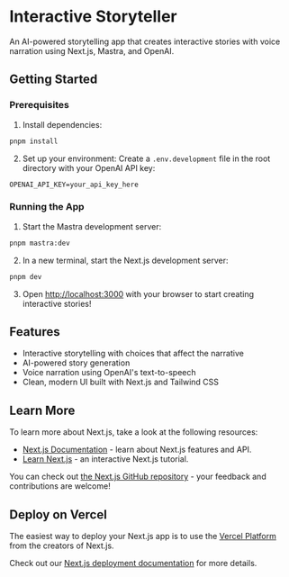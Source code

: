 # Interactive Storyteller

An AI-powered storytelling app that creates interactive stories with voice narration using Next.js, Mastra, and OpenAI.

## Getting Started

### Prerequisites

1. Install dependencies:

```bash
pnpm install
```

2. Set up your environment:
   Create a `.env.development` file in the root directory with your OpenAI API key:

```env
OPENAI_API_KEY=your_api_key_here
```

### Running the App

1. Start the Mastra development server:

```bash
pnpm mastra:dev
```

2. In a new terminal, start the Next.js development server:

```bash
pnpm dev
```

3. Open [http://localhost:3000](http://localhost:3000) with your browser to start creating interactive stories!

## Features

- Interactive storytelling with choices that affect the narrative
- AI-powered story generation
- Voice narration using OpenAI's text-to-speech
- Clean, modern UI built with Next.js and Tailwind CSS

## Learn More

To learn more about Next.js, take a look at the following resources:

- [Next.js Documentation](https://nextjs.org/docs) - learn about Next.js features and API.
- [Learn Next.js](https://nextjs.org/learn) - an interactive Next.js tutorial.

You can check out [the Next.js GitHub repository](https://github.com/vercel/next.js) - your feedback and contributions are welcome!

## Deploy on Vercel

The easiest way to deploy your Next.js app is to use the [Vercel Platform](https://vercel.com/new?utm_medium=default-template&filter=next.js&utm_source=create-next-app&utm_campaign=create-next-app-readme) from the creators of Next.js.

Check out our [Next.js deployment documentation](https://nextjs.org/docs/app/building-your-application/deploying) for more details.
